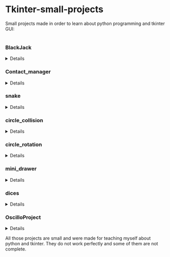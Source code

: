# Tkinter-small-projects
Small projects made in order to learn about python programming and tkinter GUI:<br><br>

### BlackJack
<details>
  <summary>Details</summary>
  <p>
  This not a tkinter project (yes, very logic to put it here).<br>
  It is a console Blackjack game which was my first OOP project with Python.<br>
  It only works on unix systems (I use the os clear command which is not available on windows - I should correct this but am lazy)<br>
  </p>
</details>

### Contact_manager
<details>
  <summary>Details</summary>
  <p>
  This a small app made in order to learn about file management.<br>
  You can create contacts and save them to a file. Oldschool but interesting.
  </p>
</details>

### snake
<details>
  <summary>Details</summary>
  <p>
  This a replica from the famous game but, for the moment, you cannot die :)<br>
  One day I will complete this small project, or not.
  </p>
</details>

### circle_collision
<details>
  <summary>Details</summary>
  <p>
  This just an animation in which some disks are colliding each other.
  </p>
</details>

### circle_rotation
<details>
  <summary>Details</summary>
  <p>
  This another animation in which circles are rotating around a point (yes I am a beginner and happy to be :p).
  </p>
</details>

### mini_drawer
<details>
  <summary>Details</summary>
  <p>
  This a tiny app in which you can draw things.
  </p>
</details>

### dices
<details>
  <summary>Details</summary>
  <p>
  Small application which enables you to roll dices and keep some of them.<br>
  This is inspired by the Yathzee, but not a full game project (but it would be a good idea for a network game)
  </p>
</details>

### OscilloProject
<details>
  <summary>Details</summary>
  <p>
  This app offers you a small oscillograph. You can draw some curves and adjust all the parameters.<br>
  Interesting project :)
  </p>
</details>


All those projects are small and were made for teaching myself about python and tkinter.
They do not work perfectly and some of them are not complete.
